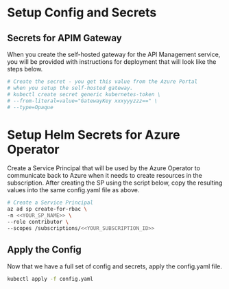 # Setup Config and Secrets

## Secrets for APIM Gateway

When you create the self-hosted gateway for the API Management service, you
will be provided with instructions for deployment that will look like the
steps below.

```bash
# Create the secret - you get this value from the Azure Portal
# when you setup the self-hosted gateway.
# kubectl create secret generic kubernetes-token \
# --from-literal=value="GatewayKey xxxyyyzzz==" \
# --type=Opaque
```

# Setup Helm Secrets for Azure Operator

Create a Service Principal that will be used by the Azure Operator to communicate back to
Azure when it needs to create resources in the subscription. After creating the SP using the script below, copy the resulting values into the same config.yaml file as above.

```bash
# Create a Service Principal
az ad sp create-for-rbac \
-n <<YOUR_SP_NAME>> \
--role contributor \
--scopes /subscriptions/<<YOUR_SUBSCRIPTION_ID>>
```

## Apply the Config

Now that we have a full set of config and secrets, apply the config.yaml file.

```bash
kubectl apply -f config.yaml
```